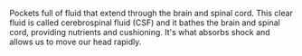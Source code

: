 Pockets full of fluid that extend through the brain and spinal cord. This clear fluid is called cerebrospinal fluid (CSF) and it bathes the brain and spinal cord, providing nutrients and cushioning. It's what absorbs shock and allows us to move our head rapidly.